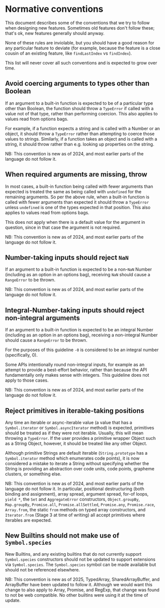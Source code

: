 # Normative conventions

This document describes some of the conventions that we try to follow when designing new features. Sometimes old features don't follow these; that's ok, new features generally should anyway.

None of these rules are inviolable, but you should have a good reason for any particular feature to deviate (for example, because the feature is a close cousin of an existing feature, like `findLastIndex` vs `findIndex`).

This list will never cover all such conventions and is expected to grow over time.

## Avoid coercing arguments to types other than Boolean

If an argument to a built-in function is expected to be of a particular type other than Boolean, the function should throw a `TypeError` if called with a value not of that type, rather than performing coercion. This also applies to values read from options bags.

For example, if a function expects a string and is called with a Number or an object, it should throw a `TypeError` rather than attempting to coerce those values to strings. Similarly, if a function takes an object and is called with a string, it should throw rather than e.g. looking up properties on the string.

NB: This convention is new as of 2024, and most earlier parts of the language do not follow it.

## When required arguments are missing, throw

In most cases, a built-in function being called with fewer arguments than expected is treated the same as being called with `undefined` for the remaining arguments. So per the above rule, when a built-in function is called with fewer arguments than expected it should throw a `TypeError` unless `undefined` is one of the types expected in that position. This also applies to values read from options bags.

This does not apply when there is a default value for the argument in question, since in that case the argument is not required.

NB: This convention is new as of 2024, and most earlier parts of the language do not follow it.

## Number-taking inputs should reject `NaN`

If an argument to a built-in function is expected to be a non-`NaN` Number (including as an option in an options bag), receiving `NaN` should cause a `RangeError` to be thrown.

NB: This convention is new as of 2024, and most earlier parts of the language do not follow it.

## Integral-Number-taking inputs should reject non-integral arguments

If an argument to a built-in function is expected to be an integral Number (including as an option in an options bag), receiving a non-integral Number should cause a `RangeError` to be thrown.

For the purposes of this guideline `-0` is considered to be an integral number (specifically, 0).

Some APIs intentionally round non-integral inputs, for example as an attempt to provide a best-effort behavior, rather than because the API fundamentally only makes sense with integers. This guideline does not apply to those cases.

NB: This convention is new as of 2024, and most earlier parts of the language do not follow it.

## Reject primitives in iterable-taking positions

Any time an iterable or async-iterable value (a value that has a `Symbol.iterator` or `Symbol.asyncIterator` method) is expected, primitives should be treated as if they were not iterable. Usually, this will mean throwing a `TypeError`. If the user provides a primitive wrapper Object such as a String Object, however, it should be treated like any other Object.

Although primitive Strings are default iterable (`String.prototype` has a `Symbol.iterator` method which enumerates code points), it is now considered a mistake to iterate a String without specifying whether the String is providing an abstraction over code units, code points, grapheme clusters, or something else.

NB: This convention is new as of 2024, and most earlier parts of the language do not follow it. In particular, positional destructuring (both binding and assignment), array spread, argument spread, for-of loops, `yield *`, the `Set` and `AggregateError` constructors, `Object.groupBy`, `Map.groupBy`, `Promise.all`, `Promise.allSettled`, `Promise.any`, `Promise.race`, `Array.from`, the static `from` methods on typed array constructors, and `Iterator.from` (Stage 3 at time of writing) all accept primitives where iterables are expected.

## New Builtins should not make use of `Symbol.species`

New Builtins, and any existing builtins that do not currently support `Symbol.species` constructors should not be updated to support extensions via `Symbol.species`. The `Symbol.species` symbol can be made available but should not be referenced elsewhere.

NB: This convention is new as of 2025, TypedArray, SharedArrayBuffer, and ArrayBuffer have been updated to follow it. Although we would want this change to also apply to Array, Promise, and RegExp, that change was found to not be web compatible. No other builtins were using it at the time of update.
